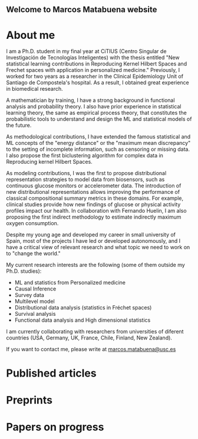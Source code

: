 
## Welcome to Marcos Matabuena website

# About me

I am a Ph.D. student in my final year at CiTIUS (Centro Singular de Investigación de Tecnologías Inteligentes) with the thesis entitled "New statistical learning  contributions in Reproducing Kernel Hilbert Spaces  and Frechet spaces with application in personalized medicine." Previously, I worked for two years as a researcher in the Clinical Epidemiology Unit of Santiago de Compostela's hospital. As a result, I obtained great experience in biomedical research.

A mathematician by training, I have a strong background in functional analysis and probability theory. I also have prior experience in statistical learning theory, the same as empirical process theory, that constitutes the probabilistic tools to understand and design the ML and  statistical models of the future.

As methodological contributions, I have extended the famous statistical and ML concepts of the "energy distance" or the "maximum mean discrepancy" to the setting of incomplete information, such as censoring or missing data. I also propose the first biclustering algorithm for complex data in Reproducing kernel Hilbert Spaces.

As modeling contributions, I was the first to propose distributional representation strategies to model data from biosensors, such as continuous glucose monitors or accelerometer data. The introduction of  new distributional representations allows improving the performance of classical compositional summary metrics in these domains. For example, clinical studies provide how new findings of glucose or physical activity profiles impact our health. In collaboration with Fernando Huelin, I am also proposing the first indirect methodology to estimate indirectly maximum oxygen consumption. 


Despite my young age and developed my career in small university of Spain, most of the projects I have led or developed autonomously, and I have a critical view of relevant research and what topic we need to work on to "change the world." 




My current research interests are the following (some of them outside my Ph.D. studies):
   
   -  ML and statistics from Personalized medicine
   -  Causal Inference
   - Survey data
   - Multilevel model
   - Distributional data analysis (statistics in Fréchet spaces)
   - Survival analysis
   -  Functional data analysis and High dimensional statistics



I am currently collaborating with researchers from universities of diferent countries (USA, Germany, UK, France, Chile, Finland, New Zealand).

If you want to contact me, please write  at marcos.matabuena@usc.es 

# Published articles


# Preprints

# Papers on progress
